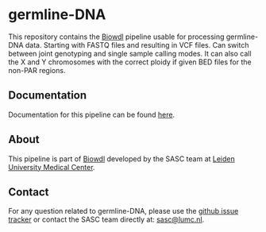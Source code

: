 # germline-DNA

This repository contains the [Biowdl](https://github.com/biowdl) 
pipeline usable for processing germline-DNA data. Starting with FASTQ
files and resulting in VCF files. Can switch between joint genotyping 
and single sample calling modes. It can also call the X and Y chromosomes
with the correct ploidy if given BED files for the non-PAR regions.

## Documentation

Documentation for this pipeline can be found 
[here](https://biowdl.github.io/germline-DNA/).

## About
This pipeline is part of [Biowdl](https://github.com/biowdl)
developed by the SASC team at [Leiden University Medical Center](https://www.lumc.nl/). 

## Contact

<p>
  <!-- Obscure e-mail address for spammers -->
For any question related to germline-DNA, please use the
<a href='https://github.com/biowdl/germline-DNA/issues'>github issue tracker</a>
or contact the SASC team directly at: 
<a href='&#109;&#97;&#105;&#108;&#116;&#111;&#58;&#115;&#97;&#115;&#99;&#64;&#108;&#117;&#109;&#99;&#46;&#110;&#108;'>
&#115;&#97;&#115;&#99;&#64;&#108;&#117;&#109;&#99;&#46;&#110;&#108;</a>.
</p>
